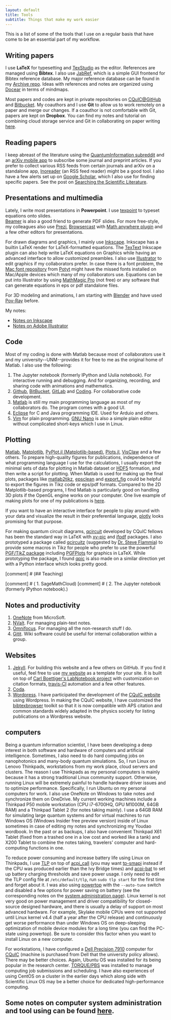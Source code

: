```yaml
---
layout: default
title: Tools
subtitle: Things that make my work easier
---
```


This is a list of some of the tools that I use on a regular basis that have
come to be an essential part of my workflow.

## Writing papers

I use **LaTeX** for typesetting and [TexStudio](http://texstudio.org/)
as the editor.
References are managed using **Bibtex**.  I also use
[JabRef](http://jabref.org/), which is a simple GUI frontend for
Bibtex reference database.
My major reference database can be found in my [Archive repo](https://github.com/i2000s/Archive).
Ideas with references and notes are organized using [Docear](http://docear.org) in terms of mindmaps.

Most papers and codes are kept in private repositories on
[CQuIC@GitHub](http://cquic-github.github.io) and [Bitbucket](http://bitbucket.org).  My coauthors and I use **Git** to
allow us to work remotely on a paper and merge our changes.
If a coauthor is not comfortable with Git, papers are kept on **Dropbox**.
You can find my notes and tutorial on combining cloud storage service and Git in collaborating on paper writing [here](https://i2000s.github.io/en/2017/05/24/using-git-to-collaborate-with-people-who-dont-use-git.html).

## Reading papers
I keep abreast of the literature using the [QuantumInformation subreddit](https://www.reddit.com/r/QuantumInformation/) and an [arXiv mobile app](https://github.com/jdeslip/arxiv-mobile) to subscribe some journal and preprint articles.
If you prefer to collect various RSS feeds from certain journals and arXiv on a standalone app, [Inoreader](http://www.inoreader.com) (an RSS feed reader) might be a good tool.
I also have a few alerts set up on [Google Scholar](http://scholar.google.com), which I also use for finding specific papers.
See the post on [Searching the Scientific Literature](http://www.davidketcheson.info/2011/10/27/searching-scientific-literature.html).


## Presentations and multimedia
Lately, I write most presentations in **Powerpoint**.  I use
[texpoint](http://texpoint.necula.org/) to typeset equations onto slides.  
[Beamer](https://en.wikipedia.org/wiki/Beamer_(LaTeX)) is also a good friend to generate PDF slides.
For more free-style, my colleagues also use [Prezi](http://prezi.com/), [Browsercast](https://github.com/ReDEnergy/Browsercast) with [Math anywhere plugin](https://github.com/andrusha/mathml-chrome) and a few other editors for presentations.

For drawn diagrams and graphics, I mainly use [Inkscape](https://inkscape.org/).
Inkscape has a builtin LaTeX render for LaTeX-formatted equations.
The [TexText](https://bitbucket.org/pitgarbe/textext) Inkscape plugin can also help write LaTeX equations on Graphics while having an advanced interface to allow customized preambles.
I also use [Illustrator](http://www.adobe.com/products/illustrator.html) to edit graphics if my collaborators prefer.
In case there is a font problem, the [Mac font repository](https://github.com/potyt/fonts) from [Potyt](https://github.com/potyt) might have the missed fonts installed on Mac/Apple devices which many of my collaborators use.
Equations can be put into Illustrator by using [MathMagic Pro](http://www.mathmagic.com/) (not free) or any software that can generate equations in eps or pdf standalone files.

For 3D modeling and animations, I am starting with [Blender](http://www.blender.org/) and have used [Pov-Ray](http://www.povray.org/) before.

My notes:
+ [Notes on Inkscape](/en/notebooks/inkscape.html)
+ [Notes on Adobe Illustrator](/en/notebooks/illustrator.html)

## Code
Most of my coding is done with Matlab because most of collaborators use it and my university--UNM--provides it for free to me as the original home of Matlab.  I also use the following:

 1. The Jupyter notebook (formerly IPython and IJulia notebook). For interactive running and debugging. And for organizing, recording, and
    sharing code with animations and mathematics.
 2. [Github](http://github.com), [BitBucket](http://bitbucket.com), [GitLab](https://about.gitlab.com/) and [Coding](https://coding.net/).  For collaborative code development.
 3. [Matlab](https://www.mathworks.com/products/matlab.html) is still my main programming language as most of my collaborators do. The program comes with a good UI.
 4. [Eclipse](https://www.eclipse.org/) for C and Java programming IDE. Used for Arduio and others.
 5. [Vim](http://www.vim.org) for plain programming. [GNU Nano](https://www.nano-editor.org/) is also a simple plain editor without complicated short-keys which I use in Linux.

## Plotting

[Matlab](http://matlab.com), [Matplotlib](http://matplotlib.org/), [PyPlot.jl (Matplotlib-based)](https://github.com/JuliaPy/PyPlot.jl), [Plots.jl](https://github.com/JuliaPy/PyPlot.jl), [VisClaw](https://github.com/clawpack/visclaw) and a few others.
To prepare high-quality figures for publications, independence of what programming language I use for the calculations, I usually export the minimal sets of data for plotting in Matlab dataset or [HDF5](https://support.hdfgroup.org/HDF5/doc/index.html) formation, and then write a script for plotting.
When Matlab is used for making up the final plots, packages like [matlab2tikz](https://github.com/matlab2tikz/matlab2tikz), [epsclean](https://github.com/Conclusio/matlab-epsclean) and [export_fig](https://github.com/altmany/export_fig) could be helpful to export the figures in Tikz code or eps/pdf formats.
Compared to the 2D Matplotlib-based programs, I find Matlab is particularly good on handling 3D plots if the OpenGL engine works on your computer.
One live example of making plots for one of my publications is [here](https://github.com/CQuIC/FaradaySqueezingProtocol).

If you want to have an interactive interface for people to play around with your data and visualize the result in their preferential language, [plotly](https://plot.ly/) looks promising for that purpose.

For making quantum circuit diagrams, [qcircuit](https://github.com/cquic/qcircuit) developed by CQuIC fellows has been the standard way in LaTeX with [xy-pic](http://www.tug.org/applications/Xy-pic/) and [ifpdf](http://www.ctan.org/pkg/ifpdf) packages.
I also prototyped a package called [qcircuitz](https://github.com/CQuIC/qcircuitz) (suggested by [Dr. Steve Flammia](http://www.physics.usyd.edu.au/~sflammia)) to provide some macros in Tikz for people who prefer to use the powerful [PGF/TikZ package](https://sourceforge.net/projects/pgf/) including [PGFPlots](http://pgfplots.sourceforge.net/) for graphics in LaTeX.
While prototyping the package, I found [qpic](https://github.com/qpic/qpic) is also made on a similar direction yet with a Python interface which looks pretty good.


[comment] # (## Teaching)

[comment] # ( 1. SageMathCloud)
[comment] # ( 2. The Jupyter notebook (formerly IPython notebook).)

## Notes and productivity

 1. [OneNote](https://www.onenote.com/) from MicroSoft.
 1. [NValt](http://brettterpstra.com/nvalt-2-2-public-beta/).  For managing
    plain-text notes.
 1. [Omnifocus](http://www.omnigroup.com/products/omnifocus/).  For managing all the non-research stuff I do.
 1. [Gitit](http://gitit.net/).  Wiki software could be useful for
    internal collaboration within a group.

## Websites

 1. [Jekyll](https://github.com/mojombo/jekyll).  For building this website and a few others on GitHub. If you find it useful, feel free to use [my website](https://github.com/i2000s/i2000s.github.io) as a template for your site. It is built on top of [Carl Boettiger's LabNotebook project](https://github.com/cboettig/labnotebook) with customization on citation formats, [travis-CI](http://travis-ci.org/) automation and a few other features.
 2. [Coda](https://panic.com/coda/).  
 3. [Wordpress](http://wordpress.org/). I have participated the development of the [CQuIC website](https://cquic.unm.edu) using Wordpress. In making the CQuIC website, I have customized the [bibtexbrowser](https://github.com/monperrus/bibtexbrowser) toolkit so that it is now compatible with APS citation and common standards widely adapted in the physics society for listing publications on a Wordpress website.

## computers

Being a quantum information scientist, I have been developing a deep interest in both software and hardware of computers and artificial intelligence.
Sometimes, I also need to do hard computing jobs on nanophotonics and many-body quantum simulations.
So, I run Linux on Lenovo Thinkpads, workstations from my work place, cloud servers and clusters.
The reason I use Thinkpads as my personal computers is mainly because it has a strong traditional Linux community support. Otherwise, running Linux will be extremely painful to handle hardware driver issues and to optimize performance.
Specifically, I run Ubuntu on my personal computers for work.
I also use OneNote on Windows to take notes and synchronize them on OneDrive.
My current working machines include a Thinkpad P50 mobile workstation (CPU i7-6700HQ, GPU M1000M, 64GB RAM) and a Thinkpad Tablet 2 (for notes taking mainly).
I use a 64GB RAM for simulating large quantum systems and for virtual machines to run Windows OS (Windows Insider free preview version) inside of Linux sometimes in case of editing my notes and synchronizing my Youdao wordbook.
In the past or as backups, I also have convenient Thinkpad X61 Tablet (fixed from a trashed one in a low cost and worked like a tank) and X200 Tablet to combine the notes taking, travelers' computer and hard-computing functions in one.

To reduce power consuming and increase battery life using Linux on Thinkpads, I use [TLP](http://linrunner.de/en/tlp/docs/tlp-linux-advanced-power-management.html) on top of [acpi_call](https://github.com/mkottman/acpi_call) (you may want [tp-smapi](http://www.thinkwiki.org/wiki/Tp_smapi) instead if the CPU was produced earlier than the Ivy Bridge times) and [acpi-bat](http://www.thinkwiki.org/wiki/Tpacpi-bat) to set up battery charging thresholds and save power usage.
I only need to edit the TLP config file at `/etc/default/tlp`, run `sudo tlp start` for the first time and forget about it.
I was also using [powertop](https://wiki.archlinux.org/index.php/powertop) with the `--auto-tune` switch and disabled a few options for power saving on battery (see the corresponding notes on the [system administration page](/en/notebooks/SystemAdmin.html)).
Linux kernel is not very good on power management and driver compatibility for closed-source designed hardware, and there is usually a delay of support on most advanced hardware.
For example, Skylake mobile CPUs were not supported until Linux kernel v4.4 (half a year after the CPU release) and continuously get worse performance than under Windows OS on deep-sleeping optimization of mobile device modules for a long time (you can find the PC-state using powertop).
Be sure to consider this factor when you want to install Linux on a new computer.

For workstations, I have configured a [Dell Precision 7910](http://www.dell.com/us/business/p/precision-t7910-workstation/pd) computer for [CQuIC](https://cquic.unm.edu) (machine is purchased from Dell that the university policy allows). There may be better choices.
Again, Ubuntu OS was installed for its being popular in the research center.
[TORQUE/PBS](http://www.adaptivecomputing.com/products/open-source/torque/) was installed to manage computing job submissions and scheduling.
I have also experiences of using CentOS on a cluster in the earlier days which along side with Scientific Linux OS may be a better choice for dedicated high-performance computing.


## Some notes on computer system administration and tool using can be found [here](/en/notebooks/SystemAdmin.html).
